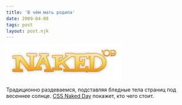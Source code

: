```yaml
---
title: 'В чём мать родила'
date: 2009-04-08
tags: post
layout: post.njk
---
```


[![CSS Naked Day](images/naked.png)](http://naked.dustindiaz.com/)

Традиционно раздеваемся, подставляя бледные тела страниц под весеннее солнце. [CSS Naked Day](http://naked.dustindiaz.com/) покажет, кто чего стоит.

